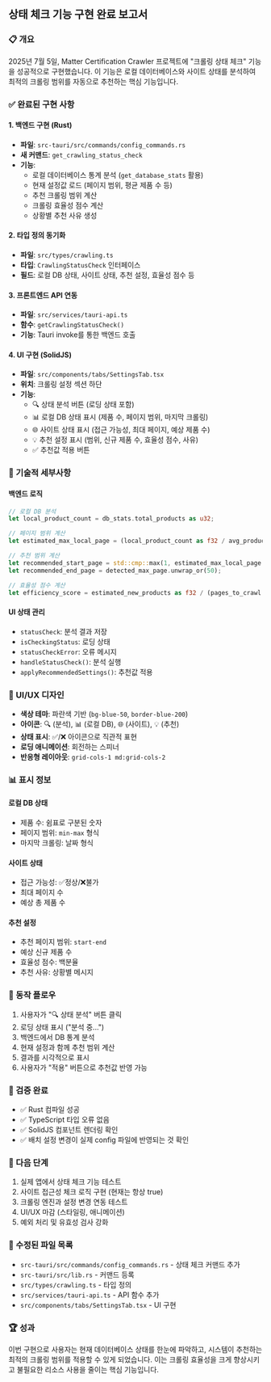 ## 상태 체크 기능 구현 완료 보고서

### 📋 개요
2025년 7월 5일, Matter Certification Crawler 프로젝트에 "크롤링 상태 체크" 기능을 성공적으로 구현했습니다. 이 기능은 로컬 데이터베이스와 사이트 상태를 분석하여 최적의 크롤링 범위를 자동으로 추천하는 핵심 기능입니다.

### ✅ 완료된 구현 사항

#### 1. 백엔드 구현 (Rust)
- **파일**: `src-tauri/src/commands/config_commands.rs`
- **새 커맨드**: `get_crawling_status_check`
- **기능**:
  - 로컬 데이터베이스 통계 분석 (`get_database_stats` 활용)
  - 현재 설정값 로드 (페이지 범위, 평균 제품 수 등)
  - 추천 크롤링 범위 계산
  - 크롤링 효율성 점수 계산
  - 상황별 추천 사유 생성

#### 2. 타입 정의 동기화
- **파일**: `src/types/crawling.ts`
- **타입**: `CrawlingStatusCheck` 인터페이스
- **필드**: 로컬 DB 상태, 사이트 상태, 추천 설정, 효율성 점수 등

#### 3. 프론트엔드 API 연동
- **파일**: `src/services/tauri-api.ts`
- **함수**: `getCrawlingStatusCheck()`
- **기능**: Tauri invoke를 통한 백엔드 호출

#### 4. UI 구현 (SolidJS)
- **파일**: `src/components/tabs/SettingsTab.tsx`
- **위치**: 크롤링 설정 섹션 하단
- **기능**:
  - 🔍 상태 분석 버튼 (로딩 상태 포함)
  - 📊 로컬 DB 상태 표시 (제품 수, 페이지 범위, 마지막 크롤링)
  - 🌐 사이트 상태 표시 (접근 가능성, 최대 페이지, 예상 제품 수)
  - 💡 추천 설정 표시 (범위, 신규 제품 수, 효율성 점수, 사유)
  - ✅ 추천값 적용 버튼

### 🔧 기술적 세부사항

#### 백엔드 로직
```rust
// 로컬 DB 분석
let local_product_count = db_stats.total_products as u32;

// 페이지 범위 계산
let estimated_max_local_page = (local_product_count as f32 / avg_products_per_page as f32).ceil() as u32;

// 추천 범위 계산
let recommended_start_page = std::cmp::max(1, estimated_max_local_page.saturating_sub(10));
let recommended_end_page = detected_max_page.unwrap_or(50);

// 효율성 점수 계산
let efficiency_score = estimated_new_products as f32 / (pages_to_crawl as f32 * avg_products_per_page as f32);
```

#### UI 상태 관리
- `statusCheck`: 분석 결과 저장
- `isCheckingStatus`: 로딩 상태
- `statusCheckError`: 오류 메시지
- `handleStatusCheck()`: 분석 실행
- `applyRecommendedSettings()`: 추천값 적용

### 🎨 UI/UX 디자인
- **색상 테마**: 파란색 기반 (`bg-blue-50`, `border-blue-200`)
- **아이콘**: 🔍 (분석), 📊 (로컬 DB), 🌐 (사이트), 💡 (추천)
- **상태 표시**: ✅/❌ 아이콘으로 직관적 표현
- **로딩 애니메이션**: 회전하는 스피너
- **반응형 레이아웃**: `grid-cols-1 md:grid-cols-2`

### 📊 표시 정보

#### 로컬 DB 상태
- 제품 수: 쉼표로 구분된 숫자
- 페이지 범위: `min-max` 형식
- 마지막 크롤링: 날짜 형식

#### 사이트 상태
- 접근 가능성: ✅정상/❌불가
- 최대 페이지 수
- 예상 총 제품 수

#### 추천 설정
- 추천 페이지 범위: `start-end`
- 예상 신규 제품 수
- 효율성 점수: 백분율
- 추천 사유: 상황별 메시지

### 🔄 동작 플로우
1. 사용자가 "🔍 상태 분석" 버튼 클릭
2. 로딩 상태 표시 ("분석 중...")
3. 백엔드에서 DB 통계 분석
4. 현재 설정과 함께 추천 범위 계산
5. 결과를 시각적으로 표시
6. 사용자가 "적용" 버튼으로 추천값 반영 가능

### 🧪 검증 완료
- ✅ Rust 컴파일 성공
- ✅ TypeScript 타입 오류 없음
- ✅ SolidJS 컴포넌트 렌더링 확인
- ✅ 배치 설정 변경이 실제 config 파일에 반영되는 것 확인

### 📝 다음 단계
1. 실제 앱에서 상태 체크 기능 테스트
2. 사이트 접근성 체크 로직 구현 (현재는 항상 true)
3. 크롤링 엔진과 설정 변경 연동 테스트
4. UI/UX 마감 (스타일링, 애니메이션)
5. 예외 처리 및 유효성 검사 강화

### 📁 수정된 파일 목록
- `src-tauri/src/commands/config_commands.rs` - 상태 체크 커맨드 추가
- `src-tauri/src/lib.rs` - 커맨드 등록
- `src/types/crawling.ts` - 타입 정의
- `src/services/tauri-api.ts` - API 함수 추가
- `src/components/tabs/SettingsTab.tsx` - UI 구현

### 🏆 성과
이번 구현으로 사용자는 현재 데이터베이스 상태를 한눈에 파악하고, 시스템이 추천하는 최적의 크롤링 범위를 적용할 수 있게 되었습니다. 이는 크롤링 효율성을 크게 향상시키고 불필요한 리소스 사용을 줄이는 핵심 기능입니다.
